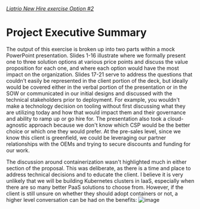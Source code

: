 <u>*Liatrio New Hire exercise Option #2*</u>

# Project Executive Summary

The output of this exercise is broken up into two parts within a mock PowerPoint presentation. Slides 1-16 illustrate where we formally present one to three solution options at various price points and discuss the value proposition for each one, and where each option would have the most impact on the organization.  Slides 17-21 serve to address the questions that couldn't easily be represented in the client portion of the deck, but ideally would be covered either in the verbal portion of the presentation or in the SOW or communicated in our initial designs and discussed with the technical stakeholders prior to deployment.  For example, you wouldn't make a technology decision on tooling without first discussing what they are utilizing today and how that would impact them and their governance and ability to ramp up or go hire for.   The presentation also took a cloud-agnostic approach because we don't know which CSP would be the better choice or which one they would prefer.   At the pre-sales level, since we know this client is greenfield, we could be leveraging our partner relationships with the OEMs and trying to secure discounts and funding for our work. 

The discussion around containerization wasn't highlighted much in either section of the proposal.  This was deliberate, as there is a time and place to address technical decisions and to educate the client.  I believe it is very unlikely that we will be building Kubernetes clusters in IaaS, especially when there are so many better PaaS solutions to choose from.  However, if the client is still unsure on whether they should adopt containers or not, a higher level conversation can be had on the benefits:
![image](https://github.com/ntorvik/liatrio/assets/4991666/24074fd3-0eb8-4654-9d53-8d535d04dc18)


